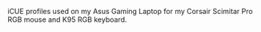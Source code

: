 iCUE profiles used on my Asus Gaming Laptop for my Corsair Scimitar Pro RGB mouse and K95 RGB keyboard.